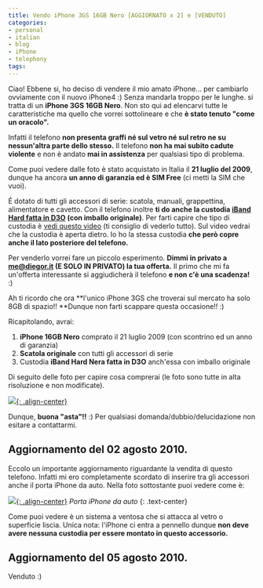 ```yaml
---
title: Vendo iPhone 3GS 16GB Nero [AGGIORNATO x 2] e [VENDUTO]
categories:
- personal
- italian
- blog
- iPhone
- telephony
tags:
---
```

Ciao! Ebbene si, ho deciso di vendere il mio amato iPhone... per cambiarlo
ovviamente con il nuovo iPhone4 :) Senza mandarla troppo per le lunghe. si
tratta di un **iPhone 3GS 16GB Nero**. Non sto qui ad elencarvi tutte le
caratteristiche ma quello che vorrei sottolineare e che **è stato tenuto "come
un oracolo".**

Infatti il telefono **non presenta graffi né sul vetro né sul retro ne su
nessun'altra parte dello stesso.** Il telefono **non ha mai subito cadute
violente** e non è andato **mai in assistenza** per qualsiasi tipo di
problema.

Come puoi vedere dalle foto è stato acquistato in Italia il **21 luglio del
2009**, dunque ha ancora **un anno di garanzia ed è SIM Free** (ci metti la
SIM che vuoi).

É dotato di tutti gli accessori di serie: scatola, manuali, grappettina,
alimentatore e cavetto. Con il telefono inoltre **ti do anche la custodia
[iBand Hard fatta in D3O](http://www.tech21.uk.com/products-mobile-iphone2.html)
(con imballo originale)**. Per farti capire che tipo di custodia
è [vedi questo video](http://www.youtube.com/watch?v=j4uMTZWh0Rc) (ti
consiglio di vederlo tutto). Sul video vedrai che la custodia è aperta dietro.
Io ho la stessa custodia **che però copre anche il lato posteriore del
telefono.**

Per venderlo vorrei fare un piccolo esperimento. **Dimmi in privato a
me@diegor.it (E SOLO IN PRIVATO) la tua offerta.** Il primo che mi fa
un'offerta interessante si aggiudicherà il telefono **e non c'è una
scadenza!** :)

Ah ti ricordo che ora **l'unico iPhone 3GS che troverai sul mercato ha solo
8GB di spazio!! **Dunque non farti scappare questa occasione!! :)

Ricapitolando, avrai:

  1. **iPhone 16GB Nero** comprato il 21 luglio 2009 (con scontrino ed un anno di garanzia)
  2. **Scatola originale** con tutti gli accessori di serie
  3. Custodia **iBand Hard Nera fatta in D3O** anch'essa con imballo originale
  
Di seguito delle foto per capire cosa comprerai (le foto sono tutte in alta
risoluzione e non modificate).

[![]({{site.url}}/images/iPhone3.jpg){: .align-center}]({{site.url}}/images/iPhone3.jpg)

Dunque, **buona "asta"!!** :) Per qualsiasi domanda/dubbio/delucidazione non
esitare a contattarmi.

## Aggiornamento del 02 agosto 2010.
  
Eccolo un importante aggiornamento riguardante la vendita di questo telefono.
Infatti mi ero completamente scordato di inserire tra gli accessori anche il
porta iPhone da auto. Nella foto sottostante puoi vedere come è:

[![]({{site.url}}/images/porta_iPhone.jpg){: .align-center}]({{site.url}}/images/porta_iPhone.jpg)
_Porta iPhone da auto_
{: .text-center}

Come puoi vedere è un sistema a ventosa che si attacca al vetro o superficie
liscia. Unica nota: l'iPhone ci entra a pennello dunque **non deve avere
nessuna custodia per essere montato in questo accessorio.**

## Aggiornamento del 05 agosto 2010.

Venduto :)
